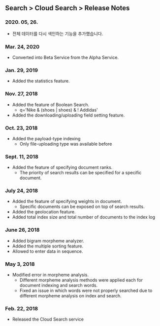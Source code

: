 ## Search > Cloud Search > Release Notes

### 2020. 05, 26.

- 전체 데이터를 다시 색인하는 기능을 추가했습니다.

### Mar. 24, 2020

- Converted into Beta Service from the Alpha Service.

### Jan. 29, 2019

- Added the statistics feature.

### Nov. 27, 2018

- Added the feature of Boolean Search.  
    - q='Nike & (shoes | shoes) & ! Addidas'
- Added the downloading/uploading field setting feature.

### Oct. 23, 2018

- Added the payload-type indexing
    - Only file-uploading type was available before

### Sept. 11, 2018

- Added the feature of specifying document ranks.
    - The priority of search results can be specified for a specific document.

### July 24, 2018

- Added the feature of specifying weights in document.  
    - Specific documents can be exposed on top of search results.
- Added the geolocation feature.
- Added total index size and total number of documents to the index log

### June 26, 2018

- Added bigram morpheme analyzer.
- Added the multiple sorting feature.
- Allowed to enter data in sequence.

### May 3, 2018

- Modified error in morpheme analysis.
    - Different morpheme analysis methods were applied each for document indexing and search words.  
    - Fixed an issue in which words were not properly searched due to different morpheme analysis on index and search.  

### Feb. 22, 2018

- Released the Cloud Search service
